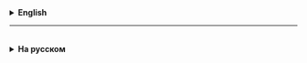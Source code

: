 <details>
  <summary style="cursor: pointer;"><b>English</b></summary>

# OOP - object oriented programming (OOP)

A collection of **homogeneous objects** forms a **Class**.

- objects are described using standard data types, specifying a set of fields that
  characterize the object. A set of fields is a description of an object and its state
  (object characteristics).

- class objects are created using the **constructor** (standard class method),
  field values are set using **setters** (these are standard class methods),
  Field values are found using **getters** (these are standard class methods).

- the state of objects is changed using METHODS (example for a car - stand, drive, accelerate,
  slow down, get a number, paint it a color, etc.).

## The this keyword in Java
this is a keyword in Java that is used inside class methods to refer to
**current object**.

It means that we access the attributes or methods of the object in which the
given code.

The word **this** can be used to resolve naming conflicts between method arguments and
class fields if they have the same names.

## Polymorphism

There are two types of polymorphism:

- Parametric (true) polymorphism.
- "Ad-hoc" polymorphism. It is also called "overloading" of constructors and methods.

Today we will look at "Ad-hoc" polymorphism (polymorphism on demand).

Polymorphism in programming languages and type theory is the ability of the same function (method) to process data of different types, receiving a different set of arguments.
In Java, ad-hoc polymorphism is implemented in the form of the ability to **overload methods**.

We can overload methods by creating several methods and constructors in a class with
with the same name, but different types and/or number of arguments.**

They say that a method is “overloaded” when we can work with the same method
with different sets of incoming method arguments.

</details>

<hr>

<details style="padding-top: 18px">
  <summary style="cursor: pointer;"><b>На русском</b></summary>

# ООП - объектно ориентированное программирование (OOP)

Совокупность **однородных по своей структуре полей объектов** формирует **Класс (Class)**.

- объекты описывают с помощью стандартных типов данных, задавая набор полей, которые
  характеризуют объект. Совокупность полей – это есть описание объекта и его состояния
  (характеристики объекта).

- объекты класса создают с помощью **конструктора** (стандартного метода класса),
  значения полей устанавливают с помощью **сеттеров** (это стандартные методы класса),
  значения полей узнают с помощью **геттеров** (это стандартные методы класса).

- состояние объектов изменяют с помощью методов (пример для автомобиля - стоять, ехать, разгоняться,
  тормозить, получить номер, покрасить в цвет и т.д.).

## Ключевое слово this в Java
this - это ключевое слово в Java, которое используется внутри методов класса для ссылки на
**текущий объект**.

Оно обозначает, что мы обращаемся к атрибутам или методам объекта, в котором выполняется
данный код.

Слово **this** может быть использовано для разрешения конфликта имён между аргументами метода и
полями класса, если они имеют одинаковые имена.

## Инкапсуляция

Принцип **инкапсуляции** в Java (и в объектно-ориентированном программировании в целом) говорит о следующем:

**Сокрытие данных:** Инкапсуляция позволяет скрывать внутренние детали реализации класса от внешнего мира. Это достигается за счет использования модификаторов доступа (например, private, protected, public). Скрытые в классе данные могут быть доступны из других классов **только** через публичные методы геттеры и сеттеры.

**Контроль доступа:** Инкапсуляция позволяет контролировать доступ к данным и методам класса. К примеру, переменные могут быть объявлены как private, чтобы предотвратить прямой доступ к ним из других классов. Это позволяет защищать данные от некорректного использования и модификации.

**Поддержание целостности данных:** Использование инкапсуляции помогает обеспечивать целостность данных. Публичные методы, предоставляемые для доступа к приватным переменным (геттеры и сеттеры), могут включать в себя проверки и валидацию, что гарантирует корректное использование данных.

**Упрощение изменений:** Благодаря инкапсуляции, изменения в реализации класса не влияют на код, который использует этот класс. Внешний интерфейс (публичные методы) остается неизменным, что облегчает поддержание и развитие кода.

## Полиморфизм

Бывает два вида полиморфизма:

- Параметрический (истинный) полиморфизм.
- "Ad-hoc" полиморфизм. Его еще называют "перегрузка" конструкторов и методов.

Сегодня мы рассмотрим "Ad-hoc" полиморфизм (полиморфизм по запросу).

Полиморфизм в языках программирования и теории типов — способность одной и той же функцией (методом) обрабатывать данные разных типов, получая разный набор аргументов.
В Java ad-hoc-полиморфизм реализован в виде возможности **перегружать методы**.

Мы можем перегружать методы, создавая в классе **несколько методов и конструкторов с
одинаковым названием, но отличающихся типами и/или количеством аргументов.**

Говорят, что метод "перегружен", когда мы можем одним и тем же методом работать
с разными наборами входящих аргументов метода.



</details>
